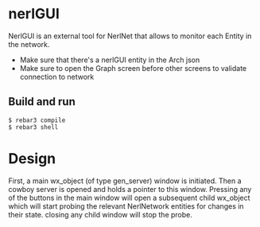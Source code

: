 nerlGUI
=====

NerlGUI is an external tool for NerlNet that allows to monitor each Entity in the network.
* Make sure that there's a nerlGUI entity in the Arch json
* Make sure to open the Graph screen before other screens to validate connection to network

Build and run
-----

    $ rebar3 compile
    $ rebar3 shell


Design
====
First, a main wx_object (of type gen_server) window is initiated. Then a cowboy server is opened and holds a pointer to this window.
Pressing any of the buttons in the main window will open a subsequent child wx_object which will start probing the relevant NerlNetwork entities for changes in their state.
closing any child window will stop the probe.